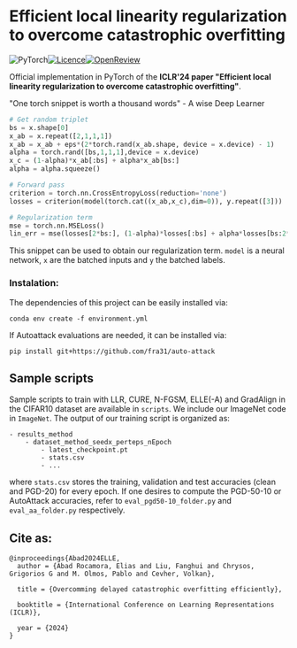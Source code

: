 # Efficient local linearity regularization to overcome catastrophic overfitting

![PyTorch](https://img.shields.io/badge/PyTorch-%23EE4C2C.svg?style=for-the-badge&logo=PyTorch&logoColor=white)[![Licence](https://img.shields.io/github/license/Ileriayo/markdown-badges?style=for-the-badge)](./LICENSE)[![OpenReview](https://img.shields.io/badge/OpenReview-8C1B13?style=for-the-badge)](https://openreview.net/forum?id=SZzQz8ikwg)



Official implementation in PyTorch of the **ICLR'24 paper "Efficient local linearity regularization to overcome catastrophic overfitting"**.

"One torch snippet is worth a thousand words"
    - A wise Deep Learner 

```python
# Get random triplet
bs = x.shape[0]
x_ab = x.repeat([2,1,1,1]) 
x_ab = x_ab + eps*(2*torch.rand(x_ab.shape, device = x.device) - 1)
alpha = torch.rand([bs,1,1,1],device = x.device)
x_c = (1-alpha)*x_ab[:bs] + alpha*x_ab[bs:]
alpha = alpha.squeeze()

# Forward pass
criterion = torch.nn.CrossEntropyLoss(reduction='none')
losses = criterion(model(torch.cat((x_ab,x_c),dim=0)), y.repeat([3]))

# Regularization term
mse = torch.nn.MSELoss()
lin_err = mse(losses[2*bs:], (1-alpha)*losses[:bs] + alpha*losses[bs:2*bs])
```
This snippet can be used to obtain our regularization term. `model` is a neural network, `x` are the batched inputs and `y` the batched labels.

### Instalation:
The dependencies of this project can be easily installed via:
```
conda env create -f environment.yml
```
If Autoattack evaluations are needed, it can be installed via:
```
pip install git+https://github.com/fra31/auto-attack
```

## Sample scripts
Sample scripts to train with LLR, CURE, N-FGSM, ELLE(-A) and GradAlign in the CIFAR10 dataset are available in `scripts`. We include our ImageNet code in `ImageNet`. The output of our training script is organized as:
```
- results_method
    - dataset_method_seedx_perteps_nEpoch
        - latest_checkpoint.pt
        - stats.csv
        - ...
```
where `stats.csv` stores the training, validation and test accuracies (clean and PGD-20) for every epoch. If one desires to compute the PGD-50-10 or AutoAttack accuracies, refer to `eval_pgd50-10_folder.py` and `eval_aa_folder.py` respectively.


## Cite as:

```
@inproceedings{Abad2024ELLE,
  author = {Abad Rocamora, Elias and Liu, Fanghui and Chrysos, Grigorios G and M. Olmos, Pablo and Cevher, Volkan},

  title = {Overcomming delayed catastrophic overfitting efficiently},

  booktitle = {International Conference on Learning Representations (ICLR)},

  year = {2024}
}
```
